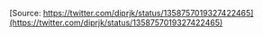 [Source: https://twitter.com/diprjk/status/1358757019327422465](https://twitter.com/diprjk/status/1358757019327422465)